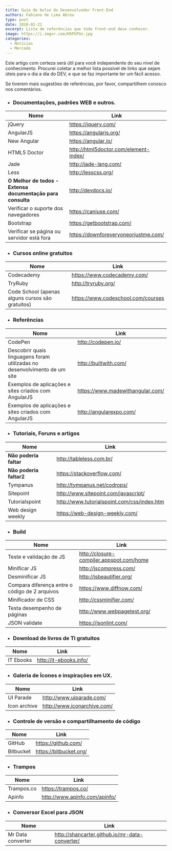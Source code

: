 ```yaml
---
title: Guia de bolso do Desenvolvedor Front-End
authors: Fabiano de Lima Abreu
type: post
date: 2018-02-21
excerpt: Lista de referências que todo front-end deve conhecer.
image: https://i.imgur.com/H5PUFGn.jpg
categories:
  - Notícias
  - Mercado
---
```


Este artigo com certeza será útil para você independente do seu nível de conhecimento. Procurei coletar a melhor lista possível de links que sejam úteis para o dia a dia do DEV, e que se faz importante ter um fácil acesso.

Se tiverem mais sugestões de referências, por favor, compartilhem conosco nos comentários.	

- ### Documentações, padrões WEB e outros.

| Nome | Link |
| ------ | ------ |
| jQuery | https://jquery.com/|
| AngularJS | https://angularjs.org/|
| New Angular | https://angular.io/|
| HTML5 Doctor | http://html5doctor.com/element-index/|
| Jade | http://jade-lang.com/|
| Less | http://lesscss.org/|
| **O Melhor de todos - Extensa documentação para consulta** | http://devdocs.io/|
| Verificar o suporte dos navegadores | https://caniuse.com/|
| Bootstrap | https://getbootstrap.com/|
| Verificar se página ou servidor está fora | https://downforeveryoneorjustme.com/

- ### Cursos online gratuitos

| Nome | Link |
| ------ | ------ |
| Codecademy | https://www.codecademy.com/|
| TryRuby | http://tryruby.org/|
| Code School (apenas alguns cursos são gratuitos) | https://www.codeschool.com/courses|

- ### Referências

| Nome | Link |
| ------ | ------ |
| CodePen | http://codepen.io/|
| Descobrir quais linguagens foram utilizadas no desenvolvimento de um site | http://builtwith.com/|
| Exemplos de aplicações e sites criados com AngularJS | https://www.madewithangular.com/|
| Exemplos de aplicações e sites criados com AngularJS | http://angularexpo.com/|

- ### Tutoriais, Foruns e artigos

| Nome | Link |
| ------ | ------ |
| **Não poderia faltar** | http://tableless.com.br/|
| **Não poderia faltar2** | https://stackoverflow.com/|
| Tympanus | http://tympanus.net/codrops/|
| Sitepoint | http://www.sitepoint.com/javascript/|
| Tutorialspoint | http://www.tutorialspoint.com/css/index.htm|
| Web design weekly | https://web-design-weekly.com/|


- ### Build

| Nome | Link |
| ------ | ------ |
| Teste e validação de JS | http://closure-compiler.appspot.com/home|
| Minificar JS | http://jscompress.com/|
| Desminificar JS | http://jsbeautifier.org/|
| Compara diferença entre o código de 2 arquivos | https://www.diffnow.com/|
| Minificador de CSS | http://cssminifier.com/|
| Testa desempenho de páginas | http://www.webpagetest.org/ |
| JSON validate | https://jsonlint.com/ |

- ### Download de livros de TI gratuitos

| Nome | Link |
| ------ | ------ |
| IT Ebooks | http://it-ebooks.info/|

- ### Galeria de Ícones e inspirações em UX.

| Nome | Link |
| ------ | ------ |
| UI Parade | http://www.uiparade.com/|
| Icon archive | http://www.iconarchive.com/|

- ### Controle de versão e compartilhamento de código

| Nome | Link |
| ------ | ------ |
| GitHub | https://github.com/|
| Bitbucket | https://bitbucket.org/|

- ### Trampos

| Nome | Link |
| ------ | ------ |
| Trampos.co | https://trampos.co/|
| Apinfo | http://www.apinfo.com/apinfo/|

- ### Conversor Excel para JSON

| Nome | Link |
| ------ | ------ |
| Mr Data converter | http://shancarter.github.io/mr-data-converter/|
